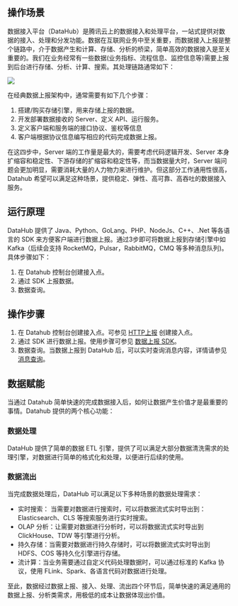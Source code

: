 ## 操作场景

数据接入平台（DataHub）是腾讯云上的数据接入和处理平台，一站式提供对数据的接入、处理和分发功能。数据在互联网业务中至关重要，而数据接入上报是整个链路中，介于数据产生和计算、存储、分析的桥梁，简单高效的数据接入是至关重要的。我们在业务经常有一些数据(业务指标、流程信息、监控信息等)需要上报到后台进行存储、分析、计算、搜索。其处理链路通常如下：

![](https://qcloudimg.tencent-cloud.cn/raw/66b42d8592956e8e96883253a34175ef.png)

在经典数据上报架构中，通常需要有如下几个步骤：

1. 搭建/购买存储引擎，用来存储上报的数据。
2. 开发部署数据接收的 Server、定义 API、运行服务。
3. 定义客户端和服务端的接口协议、鉴权等信息
4. 客户端根据协议信息编写相应的代码完成数据上报。

在这四步中，Server 端的工作量是最大的，需要考虑代码逻辑开发、Server 本身扩缩容和稳定性、下游存储的扩缩容和稳定性等，而当数据量大时，Server 端问题会更加明显，需要消耗大量的人力物力来进行维护。但这部分工作通用性很高，Datahub 希望可以满足这种场景，提供稳定、弹性、高可靠、高吞吐的数据接入服务。

## 运行原理

DataHub 提供了 Java、Python、GoLang、PHP、NodeJs、C++、.Net 等各语言的 SDK 来方便客户端进行数据上报。通过3步即可将数据上报到存储引擎中如 Kafka（后续会支持 RocketMQ，Pulsar，RabbitMQ，CMQ 等多种消息队列)。具体步骤如下：

  1. 在 Datahub 控制台创建接入点。
  2. 通过 SDK 上报数据。
  3. 数据查询。

## 操作步骤

1. 在 Datahub 控制台创建接入点。可参见 [HTTP上报](https://cloud.tencent.com/document/product/597/66017) 创建接入点。
2. 通过 SDK 进行数据上报。使用步骤可参见 [数据上报 SDK](https://cloud.tencent.com/document/product/597/71210)。
3. 数据查询。当数据上报到 DataHub 后，可以实时查询消息内容，详情请参见 [消息查询](https://cloud.tencent.com/document/product/597/53176)。

##  数据赋能

当通过 Datahub 简单快速的完成数据接入后，如何让数据产生价值才是最重要的事情。Datahub 提供的两个核心功能：

### 数据处理

DataHub 提供了简单的数据 ETL 引擎，提供了可以满足大部分数据清洗需求的处理引擎，对数据进行简单的格式化和处理，以便进行后续的使用。

### 数据流出

   当完成数据处理后，DataHub 可以满足以下多种场景的数据处理需求：

   - 实时搜索： 当需要对数据进行搜索时，可以将数据流式实时导出到：Elasticsearch、CLS 等搜索服务进行实时搜索。
   - OLAP 分析：让需要对数据进行分析时，可以将数据流式实时导出到 ClickHouse、TDW 等引擎进行分析。
   - 持久存储：当需要对数据进行持久存储时，可以将数据流式实时导出到 HDFS、COS 等持久化引擎进行存储。
   - 流计算：当业务需要通过自定义代码处理数据时，可以通过标准的 Kafka 协议，使用 FLink、Spark、各语言代码对数据进行处理。

至此，数据经过数据上报、接入、处理、流出四个环节后，简单快速的满足通用的数据上报、分析类需求，用极低的成本让数据体现出价值。

